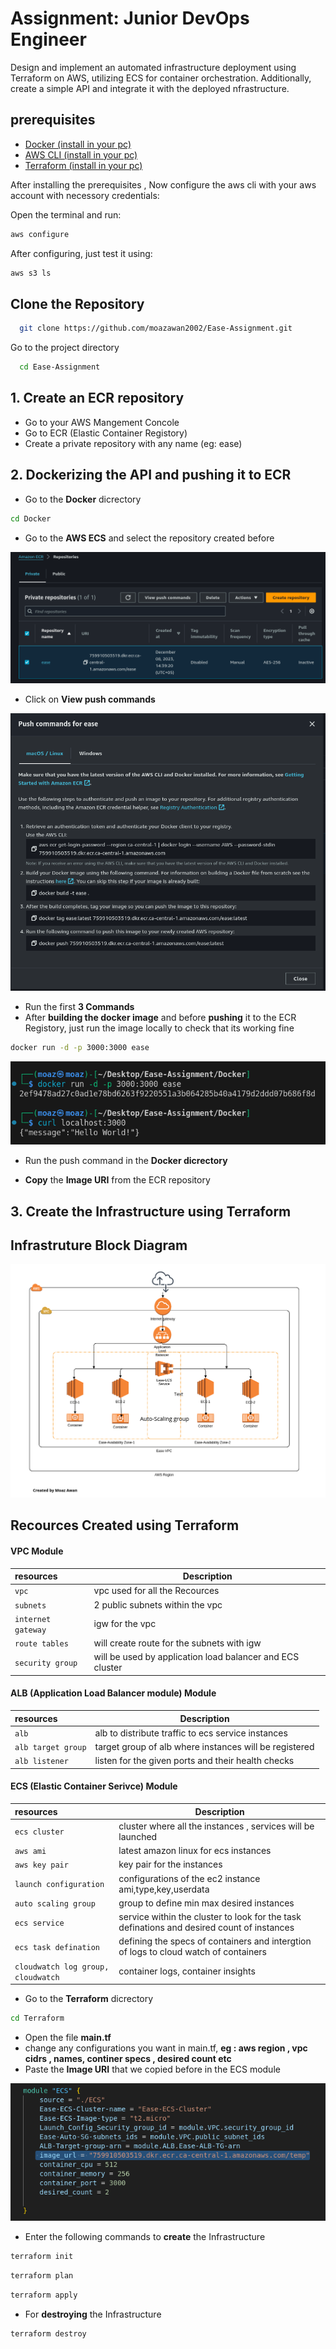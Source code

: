 
# Assignment: Junior DevOps Engineer

Design and implement an automated infrastructure deployment using Terraform on AWS, utilizing ECS for container orchestration. Additionally, create a simple API and integrate it with the deployed nfrastructure.


## prerequisites

- [Docker (install in your pc)](https://docs.docker.com/)
- [AWS CLI (install in your pc)](https://docs.aws.amazon.com/cli/latest/userguide/getting-started-install.html)
- [Terraform (install in your pc)](https://developer.hashicorp.com/terraform/tutorials/aws-get-started/install-cli)


After installing the prerequisites , Now configure the aws cli with your aws account with necessory credentials:




Open the terminal and run:

```bash
aws configure
```
After configuring, just test it using:

```bash
aws s3 ls
```

## Clone the Repository

```bash
  git clone https://github.com/moazawan2002/Ease-Assignment.git
```

Go to the project directory

```bash
  cd Ease-Assignment
```
## 1. Create an ECR repository

- Go to your AWS Mangement Concole
- Go to ECR (Elastic Container Registory)
- Create a private repository with any name (eg: ease)



## 2. Dockerizing the API and pushing it to ECR

- Go to the **Docker** dicrectory

```bash
cd Docker
```
- Go to the **AWS ECS** and select the repository created before

![App Screenshot](/img/ECS_repo.png)

- Click on **View push commands**

![App Screenshot](/img/push_commands.png)

- Run the first **3 Commands**
- After **building the docker image** and before **pushing** it to the ECR Registory, just run the image locally to check that its working fine

```bash
docker run -d -p 3000:3000 ease
```
![App Screenshot](/img/docker_local_run.png)

- Run the push command in the **Docker dicrectory**

- **Copy** the **Image URI** from the ECR repository


## 3. Create the Infrastructure using Terraform

## Infrastruture Block Diagram
![App Screenshot](/img/ease-block%20diagram%20(1).png)


## Recources Created using Terraform

#### VPC Module

| resources | Description                |
| :-------- |  ------------------------- |
| `vpc` | vpc used for all the Recources |
| `subnets` |   2 public subnets within the vpc|
| `internet gateway` |    igw for the vpc |
| `route tables` |    will create route for the subnets with igw |
| `security group` |   will be used by  application load balancer and ECS cluster |

#### ALB (Application Load Balancer module) Module

| resources | Description                |
| :-------- |  ------------------------- |
| `alb` | alb to distribute traffic to ecs service instances |
| `alb target group` |  target group of alb where instances will be registered|
| `alb listener` |    listen for the given ports and their health checks|


#### ECS (Elastic Container Serivce) Module

| resources | Description                |
| :-------- |  ------------------------- |
| `ecs cluster` | cluster where all the instances , services will be launched |
| `aws ami` |  latest amazon linux for ecs instances|
| `aws key pair` | key pair for the instances |
| `launch configuration` | configurations of the ec2 instance ami,type,key,userdata |
| `auto scaling group` |  group to define min max desired instances |
| `ecs service` |  service within the cluster to look for the task definations and desired count of instances |
| `ecs task defination` |  defining the specs of containers and intergtion of logs to cloud watch of containers|
| `cloudwatch log group, cloudwatch ` |  container logs, container insights |




- Go to the **Terraform** dicrectory
```bash
cd Terraform
```

- Open the file **main.tf** 
- change any configurations you want in main.tf, **eg : aws region , vpc cidrs , names, continer specs , desired count etc**
- Paste the **Image URI** that we copied before in the ECS module 

![App Screenshot](/img/image_uri.png)

- Enter the following commands to **create** the Infrastructure

```bash
terraform init
```
```bash
terraform plan
```
```bash
terraform apply
```

- For **destroying** the Infrastructure
```bash
terraform destroy
```

